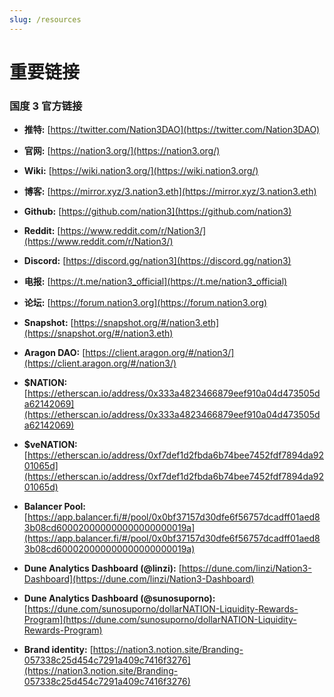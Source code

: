 ```yaml
---
slug: /resources
---
```


# 重要链接

### 国度 3 官方链接

- **推特:** [https://twitter.com/Nation3DAO](https://twitter.com/Nation3DAO)

- **官网:** [https://nation3.org/](https://nation3.org/)

- **Wiki:** [https://wiki.nation3.org/](https://wiki.nation3.org/)

- **博客:** [https://mirror.xyz/3.nation3.eth](https://mirror.xyz/3.nation3.eth)

- **Github:** [https://github.com/nation3](https://github.com/nation3)

- **Reddit:** [https://www.reddit.com/r/Nation3/](https://www.reddit.com/r/Nation3/)

- **Discord:** [https://discord.gg/nation3](https://discord.gg/nation3)

- **电报:** [https://t.me/nation3_official](https://t.me/nation3_official)

- **论坛:** [https://forum.nation3.org](https://forum.nation3.org)

- **Snapshot:** [https://snapshot.org/#/nation3.eth](https://snapshot.org/#/nation3.eth)

- **Aragon DAO:** [https://client.aragon.org/#/nation3/](https://client.aragon.org/#/nation3/)

- **$NATION:** [https://etherscan.io/address/0x333a4823466879eef910a04d473505da62142069](https://etherscan.io/address/0x333a4823466879eef910a04d473505da62142069)

- **$veNATION:** [https://etherscan.io/address/0xf7def1d2fbda6b74bee7452fdf7894da9201065d](https://etherscan.io/address/0xf7def1d2fbda6b74bee7452fdf7894da9201065d)

- **Balancer Pool:** [https://app.balancer.fi/#/pool/0x0bf37157d30dfe6f56757dcadff01aed83b08cd600020000000000000000019a](https://app.balancer.fi/#/pool/0x0bf37157d30dfe6f56757dcadff01aed83b08cd600020000000000000000019a)

- **Dune Analytics Dashboard (@linzi):** [https://dune.com/linzi/Nation3-Dashboard](https://dune.com/linzi/Nation3-Dashboard)

- **Dune Analytics Dashboard (@sunosuporno):** [https://dune.com/sunosuporno/dollarNATION-Liquidity-Rewards-Program](https://dune.com/sunosuporno/dollarNATION-Liquidity-Rewards-Program)

- **Brand identity:** [https://nation3.notion.site/Branding-057338c25d454c7291a409c7416f3276](https://nation3.notion.site/Branding-057338c25d454c7291a409c7416f3276)
